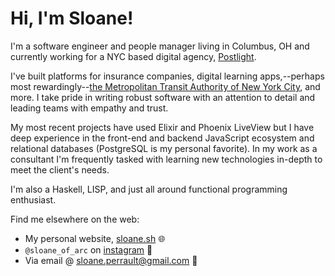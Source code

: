 # Hi, I'm Sloane!

I'm a software engineer and people manager living in Columbus, OH and currently working for a NYC based digital agency, [Postlight][postlight].

I've built platforms for insurance companies, digital learning apps,--perhaps most rewardingly--[the Metropolitan Transit Authority of New York City][mta], and more. I take pride in writing robust software with an attention to detail and leading teams with empathy and trust.

My most recent projects have used Elixir and Phoenix LiveView but I have deep experience in the front-end and backend JavaScript ecosystem and relational databases (PostgreSQL is my personal favorite). In my work as a consultant I'm frequently tasked with learning new technologies in-depth to meet the client's needs.

I'm also a Haskell, LISP, and just all around functional programming enthusiast.

Find me elsewhere on the web:
- My personal website, [sloane.sh][sloane-sh] 🌐
- `@sloane_of_arc` on [instagram][instagram] 📸
- Via email @ <sloane.perrault@gmail.com> 📨


[postlight]: https://postlight.com
[mta]: https://postlight.com/work/mta
[sloane-sh]: https://sloane.sh
[instagram]: https://instagram.com/sloane_of_arc
